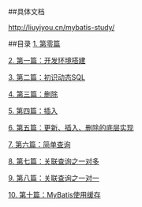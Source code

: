 ##具体文档

http://liuyiyou.cn/mybatis-study/

##目录
[1. 第零篇](http://liuyiyou.cn/mybatis/mybatis-study/2015/03/01/mybatis-study-00/)

[2. 第一篇：开发环境搭建](http://liuyiyou.cn/mybatis/mybatis-study/2015/03/01/mybatis-study-01/)

[3. 第二篇：初识动态SQL](http://liuyiyou.cn/mybatis/mybatis-study/2015/03/01/mybatis-study-02/)

[4. 第三篇：删除](http://liuyiyou.cn/mybatis/mybatis-study/2015/03/01/mybatis-study-03/)

[5. 第四篇：插入](http://liuyiyou.cn/mybatis/mybatis-study/2015/03/01/mybatis-study-04/)

[6. 第五篇：更新、插入、删除的底层实现](http://liuyiyou.cn/mybatis/mybatis-study/2015/03/01/mybatis-study-05/)

[7. 第六篇：简单查询](http://liuyiyou.cn/mybatis/mybatis-study/2015/03/01/mybatis-study-06/)

[8. 第七篇：关联查询之一对多](http://liuyiyou.cn/mybatis/mybatis-study/2015/03/01/mybatis-study-07/)

[9. 第八篇：关联查询之一对一](http://liuyiyou.cn/mybatis/mybatis-study/2015/03/01/mybatis-study-08/)

[10. 第十篇：MyBatis使用缓存](http://liuyiyou.cn/mybatis/mybatis-study/2015/03/01/mybatis-study-10/)
